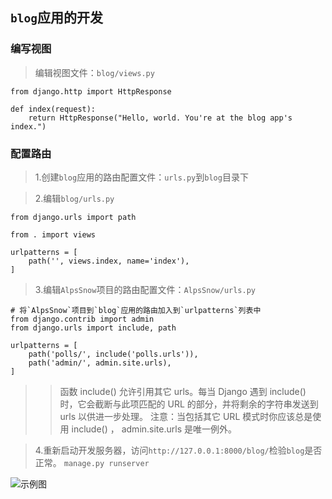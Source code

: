 ## `blog`应用的开发

### 编写视图

> 编辑视图文件：`blog/views.py`
```
from django.http import HttpResponse

def index(request):
    return HttpResponse("Hello, world. You're at the blog app's index.")
```

### 配置路由

> 1.创建`blog`应用的路由配置文件：`urls.py`到`blog`目录下

> 2.编辑`blog/urls.py`
```
from django.urls import path

from . import views

urlpatterns = [
    path('', views.index, name='index'),
]
```
> 3.编辑`AlpsSnow`项目的路由配置文件：`AlpsSnow/urls.py`
```
# 将`AlpsSnow`项目到`blog`应用的路由加入到`urlpatterns`列表中
from django.contrib import admin
from django.urls import include, path

urlpatterns = [
    path('polls/', include('polls.urls')),
    path('admin/', admin.site.urls),
]
```
>> 函数 include() 允许引用其它 urls。每当 Django 遇到 include() 时，它会截断与此项匹配的 URL 的部分，并将剩余的字符串发送到 urls 以供进一步处理。
注意：当包括其它 URL 模式时你应该总是使用 include() ， admin.site.urls 是唯一例外。

> 4.重新启动开发服务器，访问`http://127.0.0.1:8000/blog/`检验`blog`是否正常。
```manage.py runserver```

![示例图](blog-index.png)

